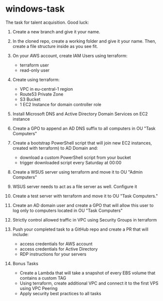 # windows-task

The task for talent acquisition. Good luck:


01. Create a new branch and give it your name.

02. In the cloned repo, create a working folder and give it your name. Then, create a file structure inside as you see fit.

03. On your AWS account, create IAM Users using terraform:
	- terraform user
	- read-only user

04. Create using terraform:
	- VPC in eu-central-1 region
	- Route53 Private Zone
	- S3 Bucket
	- 1 EC2 Instance for domain controller role

05. Install Microsoft DNS and Active Directory Domain Services on EC2 instance

06. Create a GPO to append an AD DNS suffix to all computers in OU "Task Computers"

07. Create a bootstrap PowerShell script that will join new EC2 instances, created with terraform) to AD Domain and:
	- download a custom PowerShell script from your bucket
	- trigger downloaded script every Saturday at 00:00

08. Create a WSUS server using terraform and move it to OU "Admin Computers" 

09. WSUS server needs to act as a file server as well. Configure it

10. Create a test server with terraform and move it to OU "Task Computers."

11. Create an AD domain user and create a GPO that will allow this user to log only to computers located in OU "Task Computers"

12. Strictly control allowed traffic in VPC using Security Groups in terraform

13. Push your completed task to a GitHub repo and create a PR that will include:
	- access credentials for AWS account
	- access credentials for Active Directory
	- RDP instructions for your servers

13. Bonus Tasks
	- Create a Lambda that will take a snapshot of every EBS volume that contains a custom TAG
	- Using terraform, create additional VPC and connect it to the first VPS using VPC Peering
	- Apply security best practices to all tasks
	
